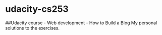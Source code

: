 # udacity-cs253
##Udacity course - Web development - How to Build a Blog
My personal solutions to the exercises.
